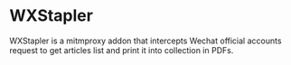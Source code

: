 # WXStapler
WXStapler is a mitmproxy addon that intercepts Wechat official accounts request to get articles list and print it into collection in PDFs.
